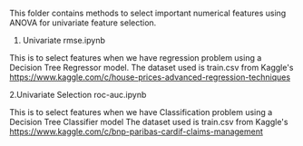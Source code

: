 This folder contains methods to select important numerical features using ANOVA for univariate feature selection.

1. Univariate rmse.ipynb

This is to select features when we have regression problem using a Decision Tree Regressor model.
The dataset used is train.csv from Kaggle's
https://www.kaggle.com/c/house-prices-advanced-regression-techniques

2.Univariate Selection roc-auc.ipynb

This is to select features when we have Classification problem using a Decision Tree Classifier model
The dataset used is train.csv from Kaggle's
https://www.kaggle.com/c/bnp-paribas-cardif-claims-management
